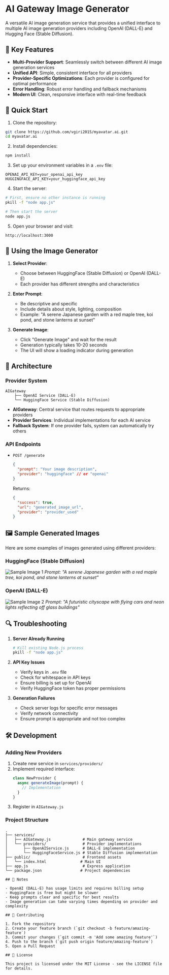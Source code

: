 # AI Gateway Image Generator

A versatile AI image generation service that provides a unified interface to multiple AI image generation providers including OpenAI (DALL-E) and Hugging Face (Stable Diffusion).

## 🌟 Key Features

- **Multi-Provider Support**: Seamlessly switch between different AI image generation services
- **Unified API**: Simple, consistent interface for all providers
- **Provider-Specific Optimizations**: Each provider is configured for optimal performance
- **Error Handling**: Robust error handling and fallback mechanisms
- **Modern UI**: Clean, responsive interface with real-time feedback

## 🚀 Quick Start

1. Clone the repository:
```bash
git clone https://github.com/vgiri2015/myavatar.ai.git
cd myavatar.ai
```

2. Install dependencies:
```bash
npm install
```

3. Set up your environment variables in a `.env` file:
```env
OPENAI_API_KEY=your_openai_api_key
HUGGINGFACE_API_KEY=your_huggingface_api_key
```

4. Start the server:
```bash
# First, ensure no other instance is running
pkill -f "node app.js"

# Then start the server
node app.js
```

5. Open your browser and visit:
```
http://localhost:3000
```

## 🎨 Using the Image Generator

1. **Select Provider**:
   - Choose between HuggingFace (Stable Diffusion) or OpenAI (DALL-E)
   - Each provider has different strengths and characteristics

2. **Enter Prompt**:
   - Be descriptive and specific
   - Include details about style, lighting, composition
   - Example: "A serene Japanese garden with a red maple tree, koi pond, and stone lanterns at sunset"

3. **Generate Image**:
   - Click "Generate Image" and wait for the result
   - Generation typically takes 10-20 seconds
   - The UI will show a loading indicator during generation

## 🔧 Architecture

### Provider System
```
AIGateway
    ├── OpenAI Service (DALL-E)
    └── HuggingFace Service (Stable Diffusion)
```

- **AIGateway**: Central service that routes requests to appropriate providers
- **Provider Services**: Individual implementations for each AI service
- **Fallback System**: If one provider fails, system can automatically try others

### API Endpoints

- `POST /generate`
  ```json
  {
    "prompt": "Your image description",
    "provider": "huggingface" // or "openai"
  }
  ```
  Returns:
  ```json
  {
    "success": true,
    "url": "generated_image_url",
    "provider": "provider_used"
  }
  ```

## 🖼 Sample Generated Images

Here are some examples of images generated using different providers:

### HuggingFace (Stable Diffusion)
![Sample Image 1](images/image1.png)
*Prompt: "A serene Japanese garden with a red maple tree, koi pond, and stone lanterns at sunset"*

### OpenAI (DALL-E)
![Sample Image 2](images/image2.png)
*Prompt: "A futuristic cityscape with flying cars and neon lights reflecting off glass buildings"*

## 🔍 Troubleshooting

1. **Server Already Running**
   ```bash
   # Kill existing Node.js process
   pkill -f "node app.js"
   ```

2. **API Key Issues**
   - Verify keys in `.env` file
   - Check for whitespace in API keys
   - Ensure billing is set up for OpenAI
   - Verify HuggingFace token has proper permissions

3. **Generation Failures**
   - Check server logs for specific error messages
   - Verify network connectivity
   - Ensure prompt is appropriate and not too complex

## 🛠 Development

### Adding New Providers

1. Create new service in `services/providers/`
2. Implement required interface:
   ```javascript
   class NewProvider {
     async generateImage(prompt) {
       // Implementation
     }
   }
   ```
3. Register in `AIGateway.js`

### Project Structure
```
.
├── services/
│   ├── AIGateway.js              # Main gateway service
│   └── providers/                # Provider implementations
│       ├── OpenAIService.js      # DALL-E implementation
│       └── HuggingFaceService.js # Stable Diffusion implementation
├── public/                       # Frontend assets
│   └── index.html               # Main UI
├── app.js                        # Express application
└── package.json                 # Project dependencies

## 📝 Notes

- OpenAI (DALL-E) has usage limits and requires billing setup
- HuggingFace is free but might be slower
- Keep prompts clear and specific for best results
- Image generation can take varying times depending on provider and complexity

## 🤝 Contributing

1. Fork the repository
2. Create your feature branch (`git checkout -b feature/amazing-feature`)
3. Commit your changes (`git commit -m 'Add some amazing feature'`)
4. Push to the branch (`git push origin feature/amazing-feature`)
5. Open a Pull Request

## 📄 License

This project is licensed under the MIT License - see the LICENSE file for details.
